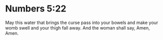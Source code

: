 # Numbers 5:22

May this water that brings the curse pass into your bowels and make your womb swell and your thigh fall away. And the woman shall say, Amen, Amen.
